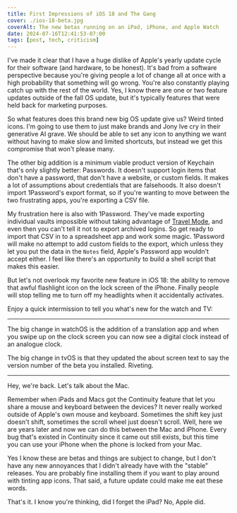 ```yaml
---
title: First Impressions of iOS 18 and The Gang
cover: ./ios-18-beta.jpg
coverAlt: The new betas running on an iPad, iPhone, and Apple Watch
date: 2024-07-16T12:41:53-07:00
tags: [post, tech, criticism]
---
```


I've made it clear that I have a huge dislike of Apple's yearly update cycle for their software (and hardware, to be honest). It's bad from a software perspective because you're giving people a lot of change all at once with a high probability that something will go wrong. You're also constantly playing catch up with the rest of the world. Yes, I know there are one or two feature updates outside of the fall OS update, but it's typically features that were held back for marketing purposes.

So what features does this brand new big OS update give us? Weird tinted icons. I'm going to use them to just make brands and Jony Ive cry in their generative AI grave. We should be able to set any icon to anything we want without having to make slow and limited shortcuts, but instead we get this compromise that won't please many.

The other big addition is a minimum viable product version of Keychain that's only slightly better: Passwords. It doesn't support login items that don't have a password, that don't have a website, or custom fields. It makes a lot of assumptions about credentials that are falsehoods. It also doesn't import 1Password's export format, so if you're wanting to move between the two frustrating apps, you're exporting a CSV file.

My frustration here is also with 1Password. They've made exporting individual vaults impossible without taking advantage of [Travel Mode](https://support.1password.com/travel-mode/), and even then you can't tell it not to export archived logins. So get ready to import that CSV in to a spreadsheet app and work some magic. 1Password will make no attempt to add custom fields to the export, which unless they let you put the data in the `Notes` field, Apple's Password app wouldn't accept either. I feel like there's an opportunity to build a shell script that makes this easier.

But let's not overlook my favorite new feature in iOS 18: the ability to remove that awful flashlight icon on the lock screen of the iPhone. Finally people will stop telling me to turn off my headlights when it accidentally activates.

Enjoy a quick intermission to tell you what's new for the watch and TV:

---

The big change in watchOS is the addition of a translation app and when you swipe up on the clock screen you can now see a digital clock instead of an analogue clock.

The big change in tvOS is that they updated the about screen text to say the version number of the beta you installed. Riveting.

---

Hey, we're back. Let's talk about the Mac.

Remember when iPads and Macs got the Continuity feature that let you share a mouse and keyboard between the devices? It never really worked outside of Apple's own mouse and keyboard. Sometimes the shift key just doesn't shift, sometimes the scroll wheel just doesn't scroll. Well, here we are years later and now we can do this between the Mac and iPhone. Every bug that's existed in Continuity since it came out still exists, but this time you can use your iPhone when the phone is locked from your Mac.

Yes I know these are betas and things are subject to change, but I don't have any new annoyances that I didn't already have with the "stable" releases. You are probably fine installing them if you want to play around with tinting app icons. That said, a future update could make me eat these words.

That's it. I know you're thinking, did I forget the iPad? No, Apple did.
